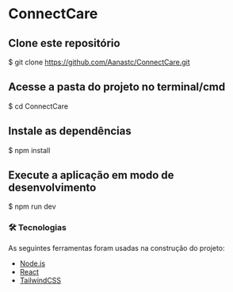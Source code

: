 # ConnectCare
## Clone este repositório
$ git clone https://github.com/Aanastc/ConnectCare.git 

## Acesse a pasta do projeto no terminal/cmd
$ cd ConnectCare

## Instale as dependências
$ npm install

## Execute a aplicação em modo de desenvolvimento
$ npm run dev

### 🛠 Tecnologias

As seguintes ferramentas foram usadas na construção do projeto:

- [Node.js](https://nodejs.org/en/)
- [React](https://pt-br.reactjs.org/)
- [TailwindCSS](https://tailwindcss.com/)
